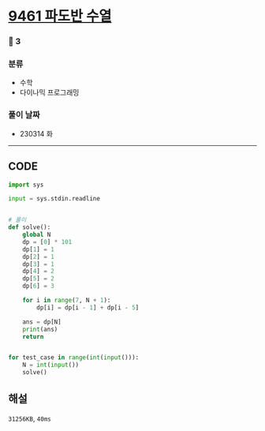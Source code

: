 # [9461 파도반 수열](https://www.acmicpc.net/problem/9461)

### 🥈 3

### 분류

- 수학
- 다이나믹 프로그래밍

### 풀이 날짜

- 230314 화

---

## CODE

```python
import sys

input = sys.stdin.readline


# 풀이
def solve():
    global N
    dp = [0] * 101
    dp[1] = 1
    dp[2] = 1
    dp[3] = 1
    dp[4] = 2
    dp[5] = 2
    dp[6] = 3

    for i in range(7, N + 1):
        dp[i] = dp[i - 1] + dp[i - 5]

    ans = dp[N]
    print(ans)
    return


for test_case in range(int(input())):
    N = int(input())
    solve()

```

## 해설

`31256KB`, `40ms`
